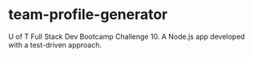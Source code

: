 # team-profile-generator
U of T Full Stack Dev Bootcamp Challenge 10. A Node.js app developed with a test-driven approach.
